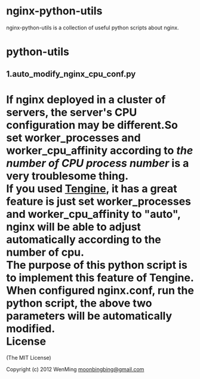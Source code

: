 nginx-python-utils
=========
nginx-python-utils is a collection of useful python scripts about nginx.

python-utils
=========
1.auto_modify_nginx_cpu_conf.py
---------
If nginx deployed in a cluster of servers, the server's CPU configuration may be different.So set **worker_processes** and **worker_cpu_affinity** according to *the number of CPU process number* is a very troublesome thing.     
If you used [Tengine](http://tengine.taobao.org/), it has a great feature is just set **worker_processes** and **worker_cpu_affinity** to "auto", nginx will be able to adjust automatically according to the number of cpu.     
The purpose of this python script is to implement this feature of Tengine.    
When configured nginx.conf, run the python script, the above two parameters will be automatically modified.    
License
=========
(The MIT License)

Copyright (c) 2012 WenMing <moonbingbing@gmail.com> 
